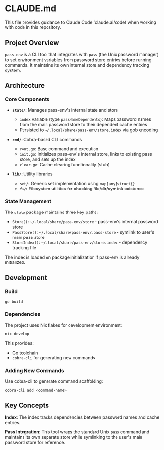 # CLAUDE.md

This file provides guidance to Claude Code (claude.ai/code) when working with
code in this repository.

## Project Overview

`pass-env` is a CLI tool that integrates with `pass` (the Unix password
manager) to set environment variables from password store entries before
running commands. It maintains its own internal store and dependency tracking
system.

## Architecture

### Core Components

- **`state/`**: Manages pass-env's internal state and store
  - `index` variable (type `passNameDependents`): Maps password names from the
    main password store to their dependent cache entries
  - Persisted to `~/.local/share/pass-env/store.index` via gob encoding

- **`cmd/`**: Cobra-based CLI commands
  - `root.go`: Base command and execution
  - `init.go`: Initializes pass-env's internal store, links to existing pass
    store, and sets up the index
  - `clear.go`: Cache clearing functionality (stub)

- **`lib/`**: Utility libraries
  - `set/`: Generic set implementation using `map[any]struct{}`
  - `fs/`: Filesystem utilities for checking file/dir/symlink existence

### State Management

The `state` package maintains three key paths:
- `Store()`: `~/.local/share/pass-env/store` - pass-env's internal password store
- `PassStore()`: `~/.local/share/pass-env/.pass-store` - symlink to user's main
  pass store
- `StoreIndex()`: `~/.local/share/pass-env/store.index` - dependency tracking file

The index is loaded on package initialization if pass-env is already initialized.

## Development

### Build
```bash
go build
```

### Dependencies
The project uses Nix flakes for development environment:
```bash
nix develop
```

This provides:
- Go toolchain
- `cobra-cli` for generating new commands

### Adding New Commands
Use cobra-cli to generate command scaffolding:
```bash
cobra-cli add <command-name>
```

## Key Concepts

**Index**: The index tracks dependencies between password names and cache entries.

**Pass Integration**: This tool wraps the standard Unix `pass` command and
maintains its own separate store while symlinking to the user's main password
store for reference.
